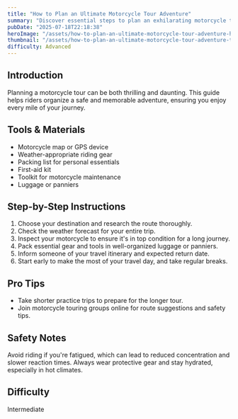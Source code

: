 ```yaml
---
title: "How to Plan an Ultimate Motorcycle Tour Adventure"
summary: "Discover essential steps to plan an exhilarating motorcycle touring experience."
pubDate: "2025-07-18T22:18:38"
heroImage: "/assets/how-to-plan-an-ultimate-motorcycle-tour-adventure-hero.jpg"
thumbnail: "/assets/how-to-plan-an-ultimate-motorcycle-tour-adventure-thumb.jpg"
difficulty: Advanced
---
```


<h2>Introduction</h2>
<p>Planning a motorcycle tour can be both thrilling and daunting. This guide helps riders organize a safe and memorable adventure, ensuring you enjoy every mile of your journey.</p>
<h2>Tools & Materials</h2>
<ul>
  <li>Motorcycle map or GPS device</li>
  <li>Weather-appropriate riding gear</li>
  <li>Packing list for personal essentials</li>
  <li>First-aid kit</li>
  <li>Toolkit for motorcycle maintenance</li>
  <li>Luggage or panniers</li>
</ul>
<h2>Step-by-Step Instructions</h2>
<ol>
  <li>Choose your destination and research the route thoroughly.</li>
  <li>Check the weather forecast for your entire trip.</li>
  <li>Inspect your motorcycle to ensure it's in top condition for a long journey.</li>
  <li>Pack essential gear and tools in well-organized luggage or panniers.</li>
  <li>Inform someone of your travel itinerary and expected return date.</li>
  <li>Start early to make the most of your travel day, and take regular breaks.</li>
</ol>
<h2>Pro Tips</h2>
<ul>
  <li>Take shorter practice trips to prepare for the longer tour.</li>
  <li>Join motorcycle touring groups online for route suggestions and safety tips.</li>
</ul>
<h2>Safety Notes</h2>
<p>Avoid riding if you're fatigued, which can lead to reduced concentration and slower reaction times. Always wear protective gear and stay hydrated, especially in hot climates.</p>
<h2>Difficulty</h2>
<p>Intermediate</p>